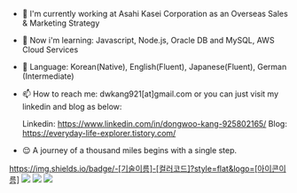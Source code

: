 - 🔭 I'm currently working at Asahi Kasei Corporation as an Overseas Sales & Marketing Strategy

- 🌱 Now i'm learning: Javascript, Node.js, Oracle DB and MySQL, AWS Cloud Services

- 💬 Language: Korean(Native), English(Fluent), Japanese(Fluent), German (Intermediate)

- 📫 How to reach me: dwkang921[at]gmail.com or you can just visit my linkedin and blog as below:
    
     Linkedin: https://www.linkedin.com/in/dongwoo-kang-925802165/
     Blog: https://everyday-life-explorer.tistory.com/

- 😌 A journey of a thousand miles begins with a single step.

https://img.shields.io/badge/-[기술이름]-[컬러코드]?style=flat&logo=[아이콘이름]
<img src="https://img.shields.io/badge/-Python-000000?style=flat&logo=Python"/>
<img src="https://img.shields.io/badge/Linkedin-0A66C2?style=flat-square&logo=LinkedIn&logoColor=white"/>
<img src="https://img.shields.io/badge/dwkang921@gmail.com-EA4335?style=flat-square&logo=Gmail&logoColor=white"/>


